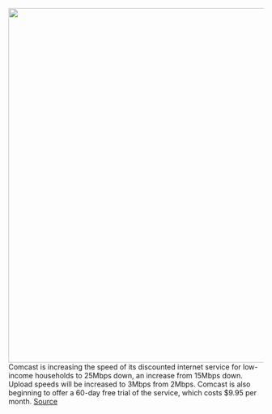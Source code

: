 <img src='https://cdn.vox-cdn.com/thumbor/GoexuH2KX390AldX_dBgsn77blQ=/0x0:2040x1360/1200x800/filters:focal(857x517:1183x843)/cdn.vox-cdn.com/uploads/chorus_image/image/66493802/acastro_180525_1777_comcast_0002.0.jpg' width='700px' /><br/>
Comcast is increasing the speed of its discounted internet service for low-income households to 25Mbps down, an increase from 15Mbps down. Upload speeds will be increased to 3Mbps from 2Mbps. Comcast is also beginning to offer a 60-day free trial of the service, which costs $9.95 per month.
<a href='https://www.theverge.com/2020/3/12/21177524/comcast-internet-essentials-speed-increase-coronavirus'> Source <a/>